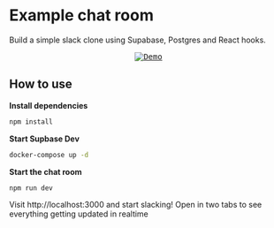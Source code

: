 # Example chat room

Build a simple slack clone using Supabase, Postgres and React hooks.


<p align="center">
<kbd>
<a href="https://media.giphy.com/media/J07U8iblJhlKDqZOxV/source.gif"><img src="https://media.giphy.com/media/J07U8iblJhlKDqZOxV/giphy.gif" alt="Demo"/></a>
</kbd>
</p>


## How to use


**Install dependencies**

```sh
npm install 
```

**Start Supbase Dev**

```sh
docker-compose up -d
```

**Start the chat room**

```sh
npm run dev
```

Visit http://localhost:3000 and start slacking! Open in two tabs to see everything getting updated in realtime